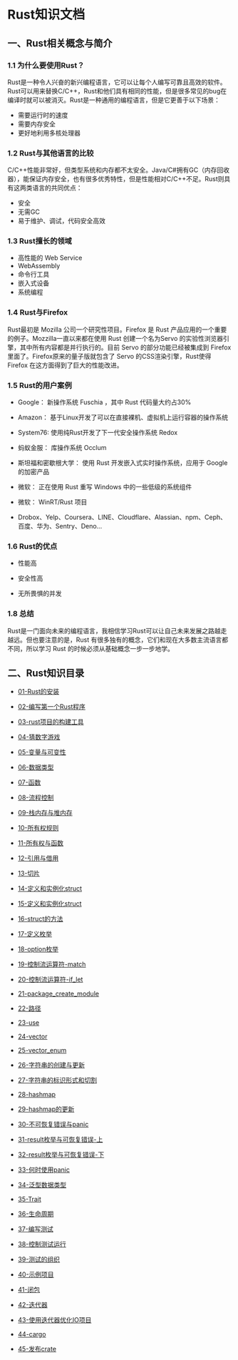 # Rust知识文档

## 一、Rust相关概念与简介

### 1.1 为什么要使用Rust？

Rust是一种令人兴奋的新兴编程语言，它可以让每个人编写可靠且高效的软件。Rust可以用来替换C/C++，Rust和他们具有相同的性能，但是很多常见的bug在编译时就可以被消灭。Rust是一种通用的编程语言，但是它更善于以下场景：

- 需要运行时的速度
- 需要内存安全
- 更好地利用多核处理器

### 1.2 Rust与其他语言的比较

C/C++性能非常好，但类型系统和内存都不太安全。Java/C#拥有GC（内存回收器），能保证内存安全，也有很多优秀特性，但是性能相对C/C++不足。Rust则具有这两类语言的共同优点：

- 安全
- 无需GC
- 易于维护、调试，代码安全高效

### 1.3 Rust擅长的领域

- 高性能的 Web Service
- WebAssembly
- 命令行工具
- 嵌入式设备
- 系统编程

### 1.4 Rust与Firefox

Rust最初是 Mozilla 公司一个研究性项目。Firefox 是 Rust 产品应用的一个重要的例子。Mozzilla一直以来都在使用 Rust 创建一个名为Servo 的实验性浏览器引擎，其中所有内容都是并行执行的。目前 Servo 的部分功能已经被集成到 Firefox 里面了。Firefox原来的量子版就包含了 Servo 的CSS渲染引擎，Rust使得 Firefox 在这方面得到了巨大的性能改进。

### 1.5 Rust的用户案例

- Google： 新操作系统 Fuschia ，其中 Rust 代码量大约占30%

- Amazon： 基于Linux开发了可以在直接裸机、虚拟机上运行容器的操作系统

- System76: 使用纯Rust开发了下一代安全操作系统 Redox

- 蚂蚁金服： 库操作系统 Occlum

- 斯坦福和密歇根大学： 使用 Rust 开发嵌入式实时操作系统，应用于 Google 的加密产品

- 微软： 正在使用 Rust 重写 Windows 中的一些低级的系统组件

- 微软： WinRT/Rust 项目

- Drobox、Yelp、Coursera、LINE、Cloudflare、Alassian、npm、Ceph、百度、华为、Sentry、Deno...

### 1.6 Rust的优点

- 性能高

- 安全性高

- 无所畏惧的并发

### 1.8 总结

Rust是一门面向未来的编程语言，我相信学习Rust可以让自己未来发展之路越走越远。但也要注意的是，Rust 有很多独有的概念，它们和现在大多数主流语言都不同，所以学习 Rust 的时候必须从基础概念一步一步地学。

## 二、Rust知识目录

- [01-Rust的安装](./docs/01-install.md)

- [02-编写第一个Rust程序](./docs/02-helloword.md)

- [03-rust项目的构建工具](./docs/03-cargo.md)

- [04-猜数字游戏](./docs/04-guessing_game.md)

- [05-变量与可变性](./docs/05-variables.md)

- [06-数据类型](./docs/06-data_type.md)

- [07-函数](./docs/07-function.md)

- [08-流程控制](./docs/08-control.md)

- [09-栈内存与堆内存](./docs/09-stack_vs_heap.md)

- [10-所有权规则](./docs/10-ownership_rule.md)

- [11-所有权与函数](./docs/11-ownership_and_fuction.md)

- [12-引用与借用](./docs/12-reference.md)

- [13-切片](./docs/13-slice.md)

- [14-定义和实例化struct](./docs/14-struct.md)

- [15-定义和实例化struct](./docs/15-struct_sample.md)

- [16-struct的方法](./docs/16-struct_method.md)

- [17-定义枚举](./docs/17-enum_define.md)

- [18-option枚举](./docs/18-option_enum.md)

- [19-控制流运算符-match](./docs/19-match.md)

- [20-控制流运算符-if_let](./docs/20-if_let.md)

- [21-package_create_module](./docs/21-package_crate_module.md)

- [22-路径](./docs/22-path.md)

- [23-use](./docs/23-use.md)

- [24-vector](./docs/24-vector.md)

- [25-vector_enum](./docs/25-vector_enum.md)

- [26-字符串的创建与更新](./docs/26-string_create_update.md)

- [27-字符串的标识形式和切割](./docs/27-string_cut.md)

- [28-hashmap](./docs/28-hashmap.md)

- [29-hashmap的更新](./docs/29-hashmap_update.md)

- [30-不可恢复错误与panic](./docs/30-panic.md)

- [31-result枚举与可恢复错误-上](./docs/31-result_enum_01.md)

- [32-result枚举与可恢复错误-下](./docs/32-result_enum_02.md)

- [33-何时使用panic](./docs/33-panic.md)

- [34-泛型数据类型](./docs/34-genericity.md)

- [35-Trait](./docs/35-trait.md)

- [36-生命周期](./docs/36-lifetime.md)

- [37-编写测试](./docs/37-test.md)

- [38-控制测试运行](./docs/38-control_test_running.md)

- [39-测试的组织](./docs/39-test_orgnize.md)

- [40-示例项目](./docs/40-sample_project.md)

- [41-闭包](./docs/41-closure.md)

- [42-迭代器](./docs/42-iterator.md)

- [43-使用迭代器优化IO项目](./docs/43-iterator_project.md)

- [44-cargo](./docs/44-cargo.md)

- [45-发布crate](./docs/45-publish_crate.md)
